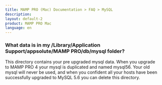 ```yaml
---
title: MAMP PRO (Mac) Documentation > FAQ > MySQL
description: 
layout: default-2
product: MAMP PRO Mac
language: en
---
```


### What data is in my /Library/Application Support/appsolute/MAMP PRO/db/mysql folder?

This directory contains your pre upgraded mysql data. When you upgrade to MAMP PRO 4 your mysql is duplicated and named mysql56. Your old mysql will never be used, and when you confident all your hosts have been successfully upgraded to MySQL 5.6 you can delete this directory.


